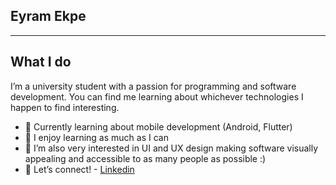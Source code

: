 ## Eyram Ekpe

---

## What I do

I’m a university student with a passion for programming and software development. You can find me learning about whichever technologies I happen to find interesting.

- 📱 Currently learning about mobile development (Android, Flutter)
- 🌳 I enjoy learning as much as I can
- 🎨 I’m also very interested in UI and UX design making software visually appealing and accessible to as many people as possible :)
- 🔗 Let’s connect! - [Linkedin](http://www.linkedin.com/in/eyramekpe)
